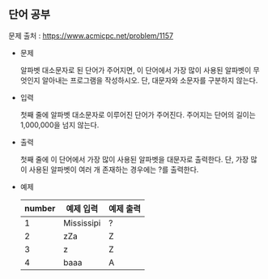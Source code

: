 ## 단어 공부

문제 출처 : https://www.acmicpc.net/problem/1157

- 문제 

  알파벳 대소문자로 된 단어가 주어지면, 이 단어에서 가장 많이 사용된 알파벳이 무엇인지 알아내는 프로그램을 작성하시오. 단, 대문자와 소문자를 구분하지 않는다.

  

- 입력

  첫째 줄에 알파벳 대소문자로 이루어진 단어가 주어진다. 주어지는 단어의 길이는 1,000,000을 넘지 않는다.

  

- 출력

  첫째 줄에 이 단어에서 가장 많이 사용된 알파벳을 대문자로 출력한다. 단, 가장 많이 사용된 알파벳이 여러 개 존재하는 경우에는 ?를 출력한다.

  

- 예제

  | number | 예제 입력  | 예제 출력 |
  | ------ | ---------- | --------- |
  | 1      | Mississipi | ?         |
  | 2      | zZa        | Z         |
  | 3      | z          | Z         |
  | 4      | baaa       | A         |
  
  


